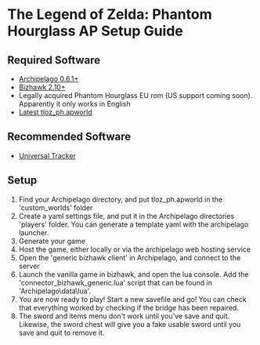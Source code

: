 # The Legend of Zelda: Phantom Hourglass AP Setup Guide

## Required Software

* [Archipelago 0.6.1+](https://archipelago.gg/tutorial/Archipelago/setup/en)
* [Bizhawk 2.10+](https://github.com/TASEmulators/BizHawk)
* Legally acquired Phantom Hourglass EU rom (US support coming soon). Apparently it only works in English
* [Latest tloz_ph.apworld](https://github.com/carrotinator/Archipelago/releases)

## Recommended Software

* [Universal Tracker](https://github.com/FarisTheAncient/Archipelago/releases)

## Setup

1. Find your Archipelago directory, and put tloz_ph.apworld in the 'custom_worlds' folder
2. Create a yaml settings file, and put it in the Archipelago directories 'players' folder. You can generate a template yaml with the archipelago launcher.
3. Generate your game
4. Host the game, either locally or via the archipelago web hosting service
5. Open the 'generic bizhawk client' in Archipelago, and connect to the server
6. Launch the vanilla game in bizhawk, and open the lua console. Add the 'connector_bizhawk_generic.lua' script that can be found in 'Archipelago\data\lua'. 
7. You are now ready to play! Start a new savefile and go! You can check that everything worked by checking if the bridge has been repaired.
8. The sword and items menu don't work until you've save and quit. Likewise, the sword chest will give you a fake usable sword until you save and quit to remove it.

